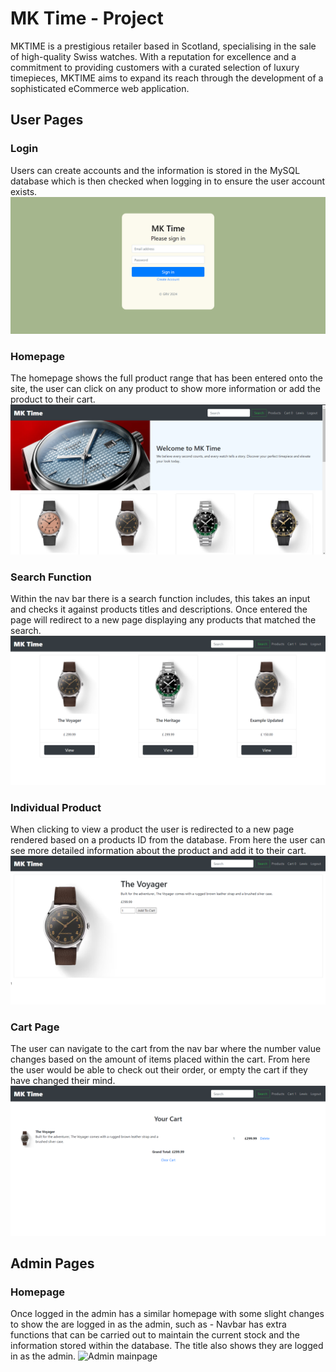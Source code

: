 # MK Time - Project

MKTIME is a prestigious retailer based in Scotland, specialising in the sale of high-quality Swiss watches. With a reputation for excellence and a commitment to providing customers with a curated selection of luxury timepieces, MKTIME aims to expand its reach through the development of a sophisticated eCommerce web application.

## User Pages

### Login

Users can create accounts and the information is stored in the MySQL database which is then checked when logging in to ensure the user account exists.
![User Login Screenshot](https://github.com/LGRV-alt/CodeSpace2024/blob/main/MK-Time%20Project/Images/User-Login.png)

### Homepage

The homepage shows the full product range that has been entered onto the site, the user can click on any product to show more information or add the product to their cart.
![User Home Page](https://github.com/LGRV-alt/CodeSpace2024/blob/main/MK-Time%20Project/Images/Home-Page.png)

### Search Function

Within the nav bar there is a search function includes, this takes an input and checks it against products titles and descriptions. Once entered the page will redirect to a new page displaying any products that matched the search.
![User Search Page](https://github.com/LGRV-alt/CodeSpace2024/blob/main/MK-Time%20Project/Images/Search-Page.png)

### Individual Product

When clicking to view a product the user is redirected to a new page rendered based on a products ID from the database. From here the user can see more detailed information about the product and add it to their cart.
![Product Page](https://github.com/LGRV-alt/CodeSpace2024/blob/main/MK-Time%20Project/Images/Product-Page.png)

### Cart Page

The user can navigate to the cart from the nav bar where the number value changes based on the amount of items placed within the cart. From here the user would be able to check out their order, or empty the cart if they have changed their mind.
![Cart Page](https://github.com/LGRV-alt/CodeSpace2024/blob/main/MK-Time%20Project/Images/Cart-Page.png)

## Admin Pages

### Homepage

Once logged in the admin has a similar homepage with some slight changes to show the are logged in as the admin, such as - Navbar has extra functions that can be carried out to maintain the current stock and the information stored within the database. The title also shows they are logged in as the admin.
![Admin mainpage](https://github.com/LGRV-alt/CodeSpace2024/blob/main/MK-Time%20Project/Images/Admin-Page.png)
